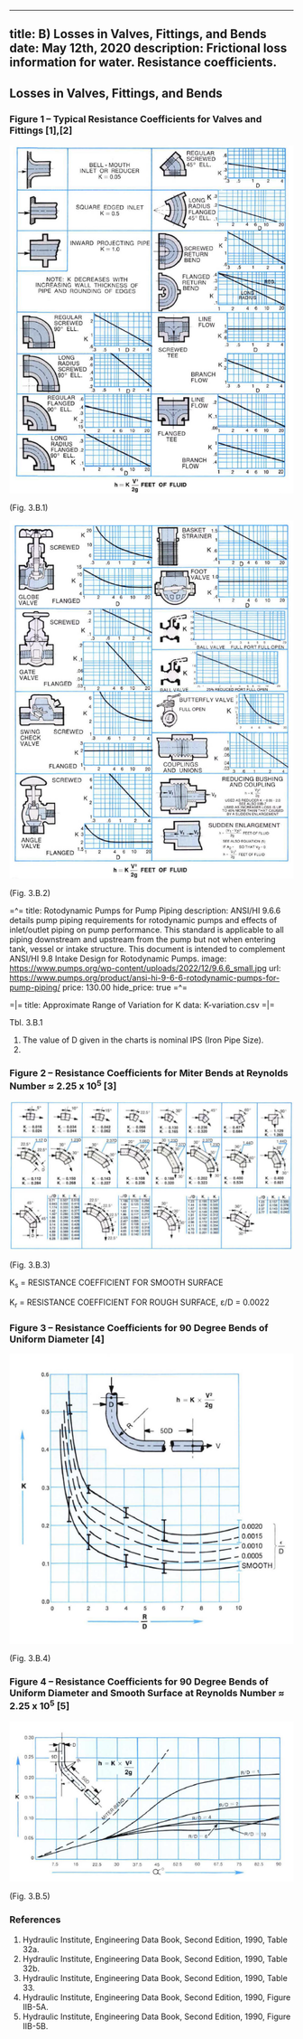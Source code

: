 -----
title:  B) Losses in Valves, Fittings, and Bends
date: May 12th, 2020
description: Frictional loss information for water. Resistance coefficients.
-----

## Losses in Valves, Fittings, and Bends

### Figure 1 – Typical Resistance Coefficients for Valves and Fittings [1],[2]

![](./images/table-32a.png "")
<div class="figure-label">(Fig. 3.B.1)</div>

![](./images/table-32b.png "")
<div class="figure-label">(Fig. 3.B.2)</div>

=^=
title: Rotodynamic Pumps for Pump Piping
description: ANSI/HI 9.6.6 details pump piping requirements for rotodynamic pumps and effects of inlet/outlet piping on pump performance. This standard is applicable to all piping downstream and upstream from the pump but not when entering tank, vessel or intake structure. This document is intended to complement ANSI/HI 9.8 Intake Design for Rotodynamic Pumps.
image: https://www.pumps.org/wp-content/uploads/2022/12/9.6.6_small.jpg
url: https://www.pumps.org/product/ansi-hi-9-6-6-rotodynamic-pumps-for-pump-piping/
price: 130.00 
hide_price: true
=^=

=|=
title: Approximate Range of Variation for K
data: K-variation.csv
=|=
<div class="table-label">Tbl. 3.B.1</div>

1. The value of D given in the charts is nominal IPS (Iron Pipe Size).
2. <units us = "For velocities below 15 feet per second, check valves and foot valves will be only partially open and will exhibit higher values of K than that shown in the charts." metric = "For velocities below 4.6 meters per second, check valves and foot valves will be only partially open and will exhibit higher values of K than that shown in the charts."/>

### Figure 2 – Resistance Coefficients for Miter Bends at Reynolds Number ≈ 2.25 x 10<sup>5</sup> [3]

![](./images/miter-bends.png "")
<div class="figure-label">(Fig. 3.B.3)</div>

K<sub>s</sub> = RESISTANCE COEFFICIENT FOR SMOOTH SURFACE

K<sub>r</sub> = RESISTANCE COEFFICIENT FOR ROUGH SURFACE, ε/D = 0.0022

### Figure 3 – Resistance Coefficients for 90 Degree Bends of Uniform Diameter [4]

![](./images/IIIB-5A.png "")
<div class="figure-label">(Fig. 3.B.4)</div>

### Figure 4 – Resistance Coefficients for 90 Degree Bends of Uniform Diameter and Smooth Surface at Reynolds Number ≈ 2.25 x 10<sup>5</sup> [5]

![](./images/IIIB-5B.png "")
<div class="figure-label">(Fig. 3.B.5)</div>

### References
1. Hydraulic Institute, Engineering Data Book, Second Edition, 1990, Table 32a.
2. Hydraulic Institute, Engineering Data Book, Second Edition, 1990, Table 32b.
3. Hydraulic Institute, Engineering Data Book, Second Edition, 1990, Table 33. 
4. Hydraulic Institute, Engineering Data Book, Second Edition, 1990, Figure IIB-5A.
5. Hydraulic Institute, Engineering Data Book, Second Edition, 1990, Figure IIB-5B.